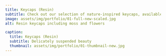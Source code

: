 ```yaml
---
title: Keycaps (Resin)
subtitle: Check out our selection of nature-inspired keycaps, available in Row 1 (esc) OEM and SA profiles for MX cross-style switches.
image: assets/img/portfolio/01-full-new-scaled.jpg
alt: Resin keycaps including moss and flowers

caption:
  title: Keycaps (Resin)
  subtitle: Delicately suspended beauty  
  thumbnail: assets/img/portfolio/01-thumbnail-new.jpg
---
```

